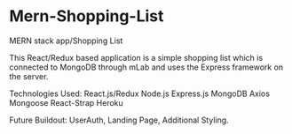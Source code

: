# Mern-Shopping-List

 MERN stack app/Shopping List

This React/Redux based application is a simple shopping list which is connected to MongoDB through mLab and uses the Express framework on the server.



Technologies Used: React.js/Redux Node.js Express.js MongoDB Axios Mongoose React-Strap Heroku

Future Buildout: UserAuth, Landing Page, Additional Styling.
